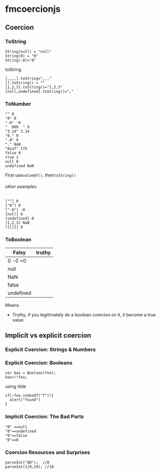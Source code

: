 # fmcoercionjs
## Coercion
### ToString
```
String(null) = "null"
String(0) = "0"
String(-0)="0"
```

toString
```
[,,,,].toString=",,,"
[].toString() = ""
[1,2,3].toString()="1,2,3"
[null,undefined].toString()=","
```
### ToNumber
```
"" 0
"0" 0
"-0" -0
"  009  " 9
"3.14" 3.14
"0." 0
".0" 0
"." NaN
"0xaf" 175
false 0
true 1
null 0
undefined NaN
```
First use```valueOf()```, then```toString()```
###### other examples
```
[""] 0
["0"] 0
["-0"] -0
[null] 0
[undefined] 0
[1,2,3] NaN
[[[]]] 0
```

### ToBoolean
Falsy|truthy
---|---
0 -0 +0 |
null |
NaN |
false |
undefined | 

Means
- Truthy, if you legitimately do a boolean coercion on it, it become a true value


## Implicit vs explicit coercion
### Explicit Coercion: Strings & Numbers
### Explicit Coercion: Booleans
```
var baz = Boolean(foo);
baz=!!foo;
```
using tilde
```
if(~foo.indexOf("f")){
  alert("found")
}
```


### Implicit Coercion: The Bad Parts
```
"0" ==null
"0"==undefined
"0"==false
"0"==0
```

### Coercion Resources and Surprises
```
parseInt("08");  //0
parseInt(1/0,19); //18
```
